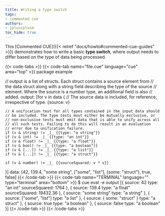 ```yaml
---
title: Writing a type switch
tags:
- commented cue
authors:
- jpluscplusm
toc_hide: true
---
```


This [Commented CUE]({{< relref "docs/howto#commented-cue-guides" >}})
demonstrates how to write a basic **type switch**, where output needs to differ
based on the type of data being processed.

{{< code-tabs >}}
{{< code-tab name="file.cue" language="cue"  area="top" >}}
package example

// output is a list of structs. Each struct contains a source element from
// the data struct along with a string field describing the type of the source
// element. Where the source is a number type, an additional field is also
// added.
output: [for v in data {
	// The source data is included, for reference, irrespective of type.
	{source: v}

	// A unification test for all types contained in the input data should
	// be included. The type tests must either be mutually exclusive, or
	// non-exclusive tests must emit data that is able to unify across all
	// all such tests. Failing to do this will result in an evaluation
	// error due to unification failure.
	if (v & string) != _|_ {{type: "a string"}}
	if (v & int) != _|_ {{type: "an int"}}
	if (v & float) != _|_ {{type: "a float"}}
	if (v & bool) != _|_ {{type: "a boolean"}}
	if (v & [...]) != _|_ {{type: "a list"}}
	if (v & {...}) != _|_ {{type: "a struct"}}

	if (v & number) != _|_ {{sourceSquared: v * v}}
}]
data: [42, 139.4, "some string", ["some", "list"], {some: "struct"}, true, false]
{{< /code-tab >}}
{{< code-tab name="TERMINAL" language="" type="terminal" area="bottom" >}}
$ cue eval -e output
[{
    source:        42
    type:          "an int"
    sourceSquared: 1764
}, {
    source:        139.4
    type:          "a float"
    sourceSquared: 19432.36
}, {
    source: "some string"
    type:   "a string"
}, {
    source: ["some", "list"]
    type: "a list"
}, {
    source: {
        some: "struct"
    }
    type: "a struct"
}, {
    source: true
    type:   "a boolean"
}, {
    source: false
    type:   "a boolean"
}]
{{< /code-tab >}}
{{< /code-tabs >}}
